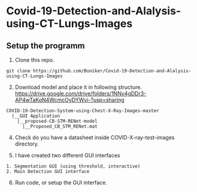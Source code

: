 # Covid-19-Detection-and-Alalysis-using-CT-Lungs-Images

## Setup the programm

1. Clone this repo.

```git bash
git clone https://github.com/Boniker/Covid-19-Detection-and-Alalysis-using-CT-Lungs-Images
```

2. Download model and place it in following structure. https://drive.google.com/drive/folders/1NNv4gDDr3-AP4wTaKoN4WcmcOyDYWvi-?usp=sharing

```text
COVID-19-Detection-System-using-Chest-X-Ray-Images-master
  |__GUI Application
    |__proposed-CB-STM-RENet-model
      |__Proposed_CB_STM_RENet.mat
```

4. Check do you have a datasheet inside COVID-X-ray-test-images directory.

5. I have created two different GUI interfaces

```text
1. Segmentation GUI (using threshold, interactive)
2. Main Detection GUI interface
```

6. Run code, or setup the GUI interface.
